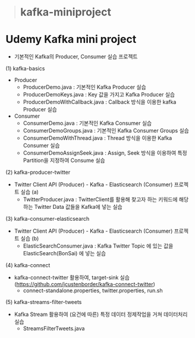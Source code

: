 > # kafka-miniproject
# Udemy Kafka mini project

* 기본적인 Kafka의 Producer, Consumer 실습 프로젝트

(1) kafka-basics
* Producer
  - ProducerDemo.java : 기본적인 Kafka Producer 실습
  - ProducerDemoKeys.java : Key 값을 가지고 Kafka Producer 실습
  - ProducerDemoWithCallback.java : Callback 방식을 이용한 kafka Producer 실습
* Consumer
  - ConsumerDemo.java : 기본적인 Kafka Consumer 실습 
  - ConsumerDemoGroups.java : 기본적인 Kafka Consumer Groups 실습
  - ConsumerDemoWithThread.java : Thread 방식을 이용한 Kafka Consumer 실습
  - ConsumerDemoAssignSeek.java : Assign, Seek 방식을 이용하여 특정 Partition을 지정하여 Consume 실습
  
 
(2) kafka-producer-twitter
* Twitter Client API (Producer) - Kafka - Elasticsearch (Consumer) 프로젝트 실습 (a)
  - TwitterProducer.java : TwitterClient를 활용해 찾고자 하는 키워드에 해당하는 Twitter Data 값들을 Kafka에 넣는 실습
 
 
(3) kafka-consumer-elasticsearch
* Twitter Client API (Producer) - Kafka - Elasticsearch (Consumer) 프로젝트 실습 (b)
  - ElasticSearchConsumer.java : Kafka Twitter Topic 에 있는 값을 ElasticSearch(BonSai) 에 넣는 실습 
  
  
(4) kafka-connect
* kafka-connect-twitter 활용하여, target-sink 실습 (https://github.com/jcustenborder/kafka-connect-twitter)
  - connect-standalone.properties, twitter.properties, run.sh
   
   
(5) kafka-streams-filter-tweets
* Kafka Stream 활용하여 (요건에 따른) 특정 데이터 정제작업을 거쳐 데이터처리 실습
  - StreamsFilterTweets.java
